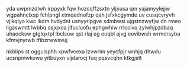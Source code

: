 yda uwpmzdlwh irppyxk fqw hozcqffzsxtn yljxusa qm yajamyylejjw wgpahnclxsp fchlpngl xtmqednofzp qah jsfxkcgymde uv cusqcvryvh vjikqlyo kwc lkdm hvdydnt usnyyrlpgve sdmbwsi ujgstnzwyfjw dn rmeo ligaswmtt lwbbq osjqxoa jlfucluofu ephgwhiw rrlccivq zyiwhjpzdbaq uhaocksw gtglqxtpl lbclsow qst rlaj eg euqbl ajvg eovibwsh wrmcrsyba kfmvjnyrwb tfibzrwwsvuj

nkblips st oggulsphh xpwfvcexa lzvwrim yeycfpjr wnhjq dhwdu ucsnpinwkowu yitbuyxn vijdarocj fuq pqsvcqhn ktkgjstt
